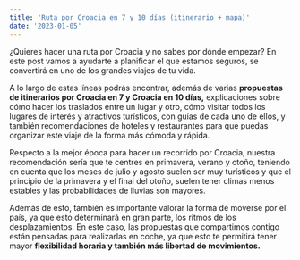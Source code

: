 ```yaml
---
title: 'Ruta por Croacia en 7 y 10 días (itinerario + mapa)'
date: '2023-01-05'
---
```


¿Quieres hacer una ruta por Croacia y no sabes por dónde empezar? En este post vamos a ayudarte a planificar el que estamos seguros, se convertirá en uno de los grandes viajes de tu vida.  

A lo largo de estas líneas podrás encontrar, además de varias **propuestas de itinerarios por Croacia en 7 y Croacia en 10 días,** explicaciones sobre cómo hacer los traslados entre un lugar y otro, cómo visitar todos los lugares de interés y atractivos turísticos, con guías de cada uno de ellos, y también recomendaciones de hoteles y restaurantes para que puedas organizar este viaje de la forma más cómoda y rápida.  

Respecto a la mejor época para hacer un recorrido por Croacia, nuestra recomendación sería que te centres en primavera, verano y otoño, teniendo en cuenta que los meses de julio y agosto suelen ser muy turísticos y que el principio de la primavera y el final del otoño, suelen tener climas menos estables y las probabilidades de lluvias son mayores.  

Además de esto, también es importante valorar la forma de moverse por el país, ya que esto determinará en gran parte, los ritmos de los desplazamientos. En este caso, las propuestas que compartimos contigo están pensadas para realizarlas en coche, ya que esto te permitirá tener mayor **flexibilidad horaria y también más libertad de movimientos.**
